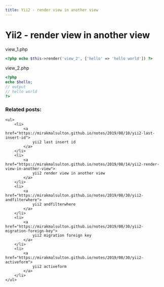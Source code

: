 ```yaml
---
title: Yii2 - render view in another view
---
```


<h1 class="header">Yii2 - render view in another view</h1>

view_1.php
```php
<?php echo $this->render('view_2', ['hello' => 'hello world']) ?>
```

view_2.php
```php
<?php
echo $hello;
// output
// hello world
?>
```


<div class="related_posts_block">
    <h3>Related posts:</h3>

    <ul>
        <li>
            <a href="https://mirakmalsulton.github.io/notes/2019/08/10/yii2-last-insert-id">
                yii2 last insert id
            </a>
        </li>
        <li>
            <a href="https://mirakmalsulton.github.io/notes/2019/08/14/yii2-render-view-in-another-view">
                yii2 render view in another view
            </a>
        </li>
        <li>
            <a href="https://mirakmalsulton.github.io/notes/2019/08/30/yii2-andfilterwhere">
                yii2 andfilterwhere
            </a>
        </li>
		<li>
            <a href="https://mirakmalsulton.github.io/notes/2019/08/30/yii2-migration-foreign-key">
                yii2 migration foreign key
            </a>
        </li>
		<li>
            <a href="https://mirakmalsulton.github.io/notes/2019/08/30/yii2-activeform">
                yii2 activeform
            </a>
        </li>
    </ul>
</div>